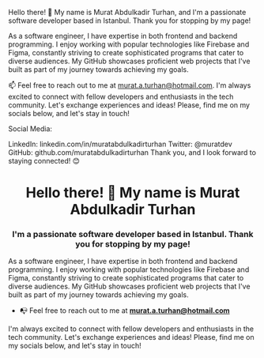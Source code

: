 Hello there! 👋 My name is Murat Abdulkadir Turhan, and I'm a passionate software developer based in Istanbul. Thank you for stopping by my page!

As a software engineer, I have expertise in both frontend and backend programming. I enjoy working with popular technologies like Firebase and Figma, constantly striving to create sophisticated programs that cater to diverse audiences. My GitHub showcases proficient web projects that I've built as part of my journey towards achieving my goals.


📫 Feel free to reach out to me at murat.a.turhan@hotmail.com.
I'm always excited to connect with fellow developers and enthusiasts in the tech community. Let's exchange experiences and ideas! Please, find me on my socials below, and let's stay in touch!

Social Media:

LinkedIn: linkedin.com/in/muratabdulkadirturhan
Twitter: @muratdev
GitHub: github.com/muratabdulkadirturhan
Thank you, and I look forward to staying connected! 😊



<h1 align="center">Hello there! 👋 My name is Murat Abdulkadir Turhan</h1>
<h3 align="center">I'm a passionate software developer based in Istanbul. Thank you for stopping by my page!</h3>
<p align="left">
  As a software engineer, I have expertise in both frontend and backend programming. I enjoy working with popular technologies like Firebase and Figma, constantly striving to create sophisticated programs that cater to diverse audiences. My GitHub showcases proficient web projects that I've built as part of my journey towards achieving my goals.
</p>

- 📭 Feel free to reach out to me at **murat.a.turhan@hotmail.com**
  
<p align="left">  
I'm always excited to connect with fellow developers and enthusiasts in the tech community. Let's exchange experiences and ideas! Please, find me on my socials below, and let's stay in touch!
</p>
